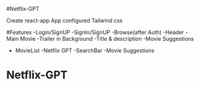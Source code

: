 #Netflix-GPT

Create react-app App
configured Tailwind css

#Features
-Login/SignUP
-SignIn/SignUP
-Browse(after Auth)
-Header
-Main Movie
-Trailer in Background
-Title & description
-Movie Suggestions

- MovieList
  -Netflix GPT
  -SearchBar
  -Movie Suggestions
# Netflix-GPT

